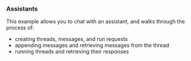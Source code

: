 ### Assistants
This example allows you to chat with an assistant, and walks through the process of:
- creating threads, messages, and run requests
- appending messages and retrieving messages from the thread
- running threads and retrieving their responses